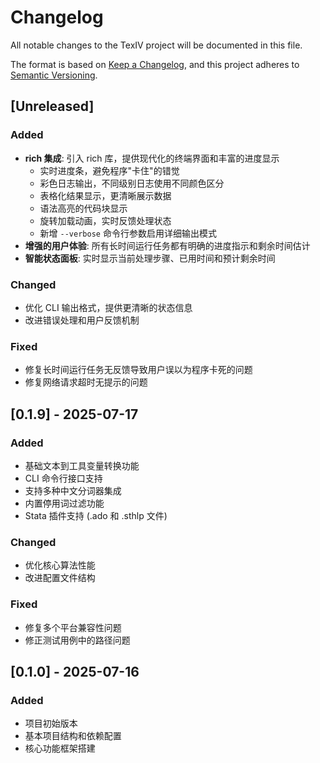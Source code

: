 # Changelog

All notable changes to the TexIV project will be documented in this file.

The format is based on [Keep a Changelog](https://keepachangelog.com/en/1.0.0/),
and this project adheres to [Semantic Versioning](https://semver.org/spec/v2.0.0.html).

## [Unreleased]

### Added
- **rich 集成**: 引入 rich 库，提供现代化的终端界面和丰富的进度显示
  - 实时进度条，避免程序"卡住"的错觉
  - 彩色日志输出，不同级别日志使用不同颜色区分
  - 表格化结果显示，更清晰展示数据
  - 语法高亮的代码块显示
  - 旋转加载动画，实时反馈处理状态
  - 新增 `--verbose` 命令行参数启用详细输出模式
- **增强的用户体验**: 所有长时间运行任务都有明确的进度指示和剩余时间估计
- **智能状态面板**: 实时显示当前处理步骤、已用时间和预计剩余时间

### Changed
- 优化 CLI 输出格式，提供更清晰的状态信息
- 改进错误处理和用户反馈机制

### Fixed
- 修复长时间运行任务无反馈导致用户误以为程序卡死的问题
- 修复网络请求超时无提示的问题

## [0.1.9] - 2025-07-17

### Added
- 基础文本到工具变量转换功能
- CLI 命令行接口支持
- 支持多种中文分词器集成
- 内置停用词过滤功能
- Stata 插件支持 (.ado 和 .sthlp 文件)

### Changed
- 优化核心算法性能
- 改进配置文件结构

### Fixed
- 修复多个平台兼容性问题
- 修正测试用例中的路径问题

## [0.1.0] - 2025-07-16

### Added
- 项目初始版本
- 基本项目结构和依赖配置
- 核心功能框架搭建
